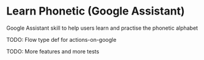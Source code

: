 # Learn Phonetic (Google Assistant)

Google Assistant skill to help users learn and practise the phonetic alphabet

TODO: Flow type def for actions-on-google

TODO: More features and more tests
